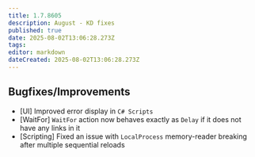 ```yaml
---
title: 1.7.8605
description: August - KD fixes
published: true
date: 2025-08-02T13:06:28.273Z
tags: 
editor: markdown
dateCreated: 2025-08-02T13:06:28.273Z
---
```


## Bugfixes/Improvements
- [UI] Improved error display in `C# Scripts`
- [WaitFor] `WaitFor` action now behaves exactly as `Delay` if it does not have any links in it
- [Scripting] Fixed an issue with `LocalProcess` memory-reader breaking after multiple sequential reloads
